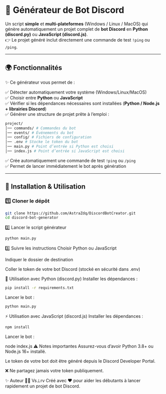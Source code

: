 # 🤖 Générateur de Bot Discord

Un script **simple** et **multi-plateformes** (Windows / Linux / MacOS) qui génère automatiquement un projet complet de **bot Discord** en **Python (discord.py)** ou **JavaScript (discord.js)**.  
👉 Le projet généré inclut directement une commande de test `!ping` ou `/ping`.

---

## 🌍 Fonctionnalités

✨ Ce générateur vous permet de :

✅ Détecter automatiquement votre système (Windows/Linux/MacOS)  
✅ Choisir entre **Python** ou **JavaScript**  
✅ Vérifier si les dépendances nécessaires sont installées (**Python / Node.js + librairies Discord**)  
✅ Générer une structure de projet prête à l’emploi :  

```bash
project/
│── commands/ # Commandes du bot
│── events/ # Événements du bot
│── config/ # Fichiers de configuration
│── .env # Stocke le token du bot
│── main.py # Point d’entrée si Python est choisi
│── index.js # Point d’entrée si JavaScript est choisi

```

✅ Crée automatiquement une commande de test `!ping` ou `/ping`  
✅ Permet de lancer immédiatement le bot après génération  

---

## 🚀 Installation & Utilisation

### 1️⃣ Cloner le dépôt

```bash
git clone https://github.com/AstraZdq/DiscordBotCreator.git
cd discord-bot-generator
```
2️⃣ Lancer le script générateur

```bash
python main.py
```

3️⃣ Suivre les instructions
Choisir Python ou JavaScript

Indiquer le dossier de destination

Coller le token de votre bot Discord (stocké en sécurité dans .env)

🐍 Utilisation avec Python (discord.py)
Installer les dépendances :
```bash
pip install -r requirements.txt
```

Lancer le bot :
```bash
python main.py
```

⚡ Utilisation avec JavaScript (discord.js)
Installer les dépendances :

```bash
npm install
```

Lancer le bot :

node index.js
⚠️ Notes importantes
Assurez-vous d’avoir Python 3.8+ ou Node.js 16+ installé.

Le token de votre bot doit être généré depuis le Discord Developer Portal.

❌ Ne partagez jamais votre token publiquement.

✨ Auteur
👨‍💻 Vs⊥rv
Créé avec ❤️ pour aider les débutants à lancer rapidement un projet de bot Discord.